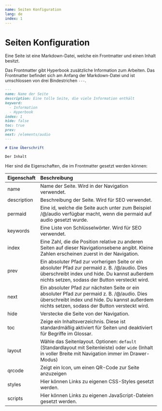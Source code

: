 ```yaml
---
name: Seiten Konfiguration
lang: de
index: 1
---
```


# Seiten Konfiguration

Eine Seite ist eine Markdown-Datei, welche ein Frontmatter und einen Inhalt besitzt.

Das Frontmatter gibt Hyperbook zusätzliche Information zum Arbeiten. Das Frontmatter befindet sich am Anfang der Markdown-Datei und ist umschlossen von drei Bindestrichen `---`.

```md
---
name: Name der Seite
description: Eine tolle Seite, die viele Information enthält
keyword:
  - Information
  - Hyperbook
index: 1
hide: false
toc: true
prev:
next: /elements/audio
---

# Eine Überschrift

Der Inhalt
```

Hier sind die Eigenschaften, die im Frontmatter gesetzt werden können:

| Eigenschaft | Beschreibung                                                                                                                                   |
| :---------- | :--------------------------------------------------------------------------------------------------------------------------------------------- |
| name        | Name der Seite. Wird in der Navigation verwendet.                                                                                              |
| description | Beschreibung der Seite. Wird für SEO verwendet.                                                                                                |
| permaid     | Eine id, welche die Seite auch unter zum Beispiel /@/audio verfügbar macht, wenn die permaid auf audio gesetzt wurde. |
| keywords    | Eine Liste von Schlüsselwörter. Wird für SEO verwendet.                                                                                        |
| index       | Eine Zahl, die die Position relative zu anderen Seiten auf dieser Navigationsebene angibt. Kleine Zahlen erscheinen zuerst in der Navigation.  |
| prev        | Ein absoluter Pfad zur vorherigen Seite or ein absoluter Pfad zur permaid z. B. /@/audio. Dies überschreibt index und hide. Du kannst außerdem nichts setzen, sodass der Button versteckt wird. |
| next        | Ein absoluter Pfad zur nächsten Seite or ein absoluter Pfad zur permaid z. B. /@/audio. Dies überschreibt index und hide. Du kannst außerdem nichts setzen, sodass der Button versteckt wird.   |
| hide        | Verstecke die Seite von der Navigation.                                                                                                        |
| toc         | Zeige ein Inhaltsverzeichnis. Diese ist standardmäßig aktiviert für Seiten und deaktiviert für Begriffe im Glossar.                            |
| layout      | Wähle das Seitenlayout. Optionen: `default` (Standardlayout mit Seitenleiste) oder `wide` (Inhalt in voller Breite mit Navigation immer im Drawer-Modus) |
| qrcode | Zeigt ein Icon, um einen QR-Code zur Seite anzuzeigen |
| styles            | Hier können Links zu eigenen CSS-Styles gesetzt werden. |
| scripts            | Hier können Links zu eigenen JavaScript-Dateien gesetzt werden. |
